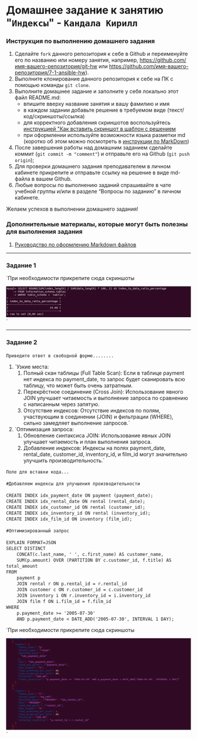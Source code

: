 # Домашнее задание к занятию "`Индексы`" - `Кандала Кирилл`


### Инструкция по выполнению домашнего задания

   1. Сделайте `fork` данного репозитория к себе в Github и переименуйте его по названию или номеру занятия, например, https://github.com/имя-вашего-репозитория/git-hw или  https://github.com/имя-вашего-репозитория/7-1-ansible-hw).
   2. Выполните клонирование данного репозитория к себе на ПК с помощью команды `git clone`.
   3. Выполните домашнее задание и заполните у себя локально этот файл README.md:
      - впишите вверху название занятия и вашу фамилию и имя
      - в каждом задании добавьте решение в требуемом виде (текст/код/скриншоты/ссылка)
      - для корректного добавления скриншотов воспользуйтесь [инструкцией "Как вставить скриншот в шаблон с решением](https://github.com/netology-code/sys-pattern-homework/blob/main/screen-instruction.md)
      - при оформлении используйте возможности языка разметки md (коротко об этом можно посмотреть в [инструкции  по MarkDown](https://github.com/netology-code/sys-pattern-homework/blob/main/md-instruction.md))
   4. После завершения работы над домашним заданием сделайте коммит (`git commit -m "comment"`) и отправьте его на Github (`git push origin`);
   5. Для проверки домашнего задания преподавателем в личном кабинете прикрепите и отправьте ссылку на решение в виде md-файла в вашем Github.
   6. Любые вопросы по выполнению заданий спрашивайте в чате учебной группы и/или в разделе “Вопросы по заданию” в личном кабинете.
   
Желаем успехов в выполнении домашнего задания!
   
### Дополнительные материалы, которые могут быть полезны для выполнения задания

1. [Руководство по оформлению Markdown файлов](https://gist.github.com/Jekins/2bf2d0638163f1294637#Code)

---

### Задание 1

`При необходимости прикрепитe сюда скриншоты

![Задание 1](https://github.com/wintercomesX/12-05/blob/main/12-05/img/task1.PNG)`


---

### Задание 2

`Приведите ответ в свободной форме........`

1. `Узкие места:
   1. Полный скан таблицы (Full Table Scan): Если в таблице payment нет индекса по payment_date, то запрос будет сканировать всю таблицу, что может быть очень затратным.
   2. Перекрёстное соединение (Cross Join): Использование явного JOIN улучшает читаемость и выполнение запроса по сравнению с написанным через запятую.
   3. Отсутствие индексов: Отсутствие индексов по полям, участвующим в соединении (JOIN) и фильтрации (WHERE), сильно замедляет выполнение запросов.`
2. `Оптимизация запроса:
   1. Обновление синтаксиса JOIN: Использование явных JOIN улучшает читаемость и план выполнения запроса.
   2. Добавление индексов: Индексы на полях payment_date, rental_date, customer_id, inventory_id, и film_id могут значительно улучшить производительность.`

```
Поле для вставки кода...

#Добавляем индексы для улучшения производительности

CREATE INDEX idx_payment_date ON payment (payment_date);
CREATE INDEX idx_rental_date ON rental (rental_date);
CREATE INDEX idx_customer_id ON rental (customer_id);
CREATE INDEX idx_inventory_id ON rental (inventory_id);
CREATE INDEX idx_film_id ON inventory (film_id);

#Оптимизированный запрос

EXPLAIN FORMAT=JSON
SELECT DISTINCT 
    CONCAT(c.last_name, ' ', c.first_name) AS customer_name, 
    SUM(p.amount) OVER (PARTITION BY c.customer_id, f.title) AS total_amount
FROM 
    payment p
    JOIN rental r ON p.rental_id = r.rental_id
    JOIN customer c ON r.customer_id = c.customer_id
    JOIN inventory i ON r.inventory_id = i.inventory_id
    JOIN film f ON i.film_id = f.film_id
WHERE 
    p.payment_date >= '2005-07-30' 
    AND p.payment_date < DATE_ADD('2005-07-30', INTERVAL 1 DAY);

```

`При необходимости прикрепитe сюда скриншоты

![Задание 1](https://github.com/wintercomesX/12-05/blob/main/12-05/img/task2.PNG)`

